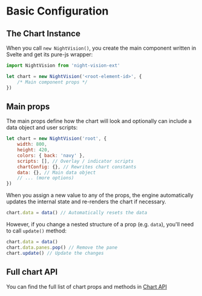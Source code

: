 
# Basic Configuration

## The Chart Instance

When you call `new NightVision()`, you create the main component written in Svelte and get its pure-js wrapper:

```js
import NightVision from 'night-vision-ext'

let chart = new NightVision('<root-element-id>', {
    /* Main component props */
})
```

## Main props

The main props define how the chart will look and optionally can include a data object and user scripts:

```js
let chart = new NightVision('root', {
    width: 800,
    height: 420,
    colors: { back: 'navy' },
    scripts: [], // Overlay / indicator scripts
    chartConfig: {}, // Rewrites chart constants
    data: {}, // Main data object
    // ... (more options)
})
```   

When you assign a new value to any of the props, the engine automatically updates the internal state and re-renders the chart if necessary.

```js
chart.data = data() // Automatically resets the data
```

However, if you change a nested structure of a prop (e.g. `data`), you'll need to call `update()` method:

```js
chart.data = data()
chart.data.panes.pop() // Remove the pane
chart.update() // Update the changes
```

## Full chart API

You can find the full list of chart props and methods in [Chart API](/night-vision-ext/guide/api/chart-api)
